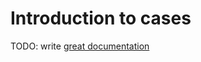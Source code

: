 # Introduction to cases

TODO: write [great documentation](http://jacobian.org/writing/what-to-write/)
